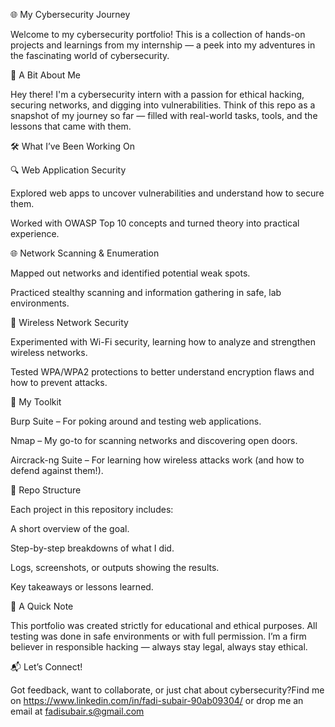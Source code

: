 🌐 My Cybersecurity Journey

Welcome to my cybersecurity portfolio! This is a collection of hands-on projects and learnings from my internship — a peek into my adventures in the fascinating world of cybersecurity.

👋 A Bit About Me

Hey there! I'm a cybersecurity intern with a passion for ethical hacking, securing networks, and digging into vulnerabilities. Think of this repo as a snapshot of my journey so far — filled with real-world tasks, tools, and the lessons that came with them.

🛠️ What I’ve Been Working On

🔍 Web Application Security

Explored web apps to uncover vulnerabilities and understand how to secure them.

Worked with OWASP Top 10 concepts and turned theory into practical experience.

🌐 Network Scanning & Enumeration

Mapped out networks and identified potential weak spots.

Practiced stealthy scanning and information gathering in safe, lab environments.

📶 Wireless Network Security

Experimented with Wi-Fi security, learning how to analyze and strengthen wireless networks.

Tested WPA/WPA2 protections to better understand encryption flaws and how to prevent attacks.

🧰 My Toolkit

Burp Suite – For poking around and testing web applications.

Nmap – My go-to for scanning networks and discovering open doors.

Aircrack-ng Suite – For learning how wireless attacks work (and how to defend against them!).

📁 Repo Structure

Each project in this repository includes:

A short overview of the goal.

Step-by-step breakdowns of what I did.

Logs, screenshots, or outputs showing the results.

Key takeaways or lessons learned.

🚫 A Quick Note

This portfolio was created strictly for educational and ethical purposes. All testing was done in safe environments or with full permission. I’m a firm believer in responsible hacking — always stay legal, always stay ethical.

📬 Let’s Connect!

Got feedback, want to collaborate, or just chat about cybersecurity?Find me on https://www.linkedin.com/in/fadi-subair-90ab09304/ or drop me an email at fadisubair.s@gmail.com
